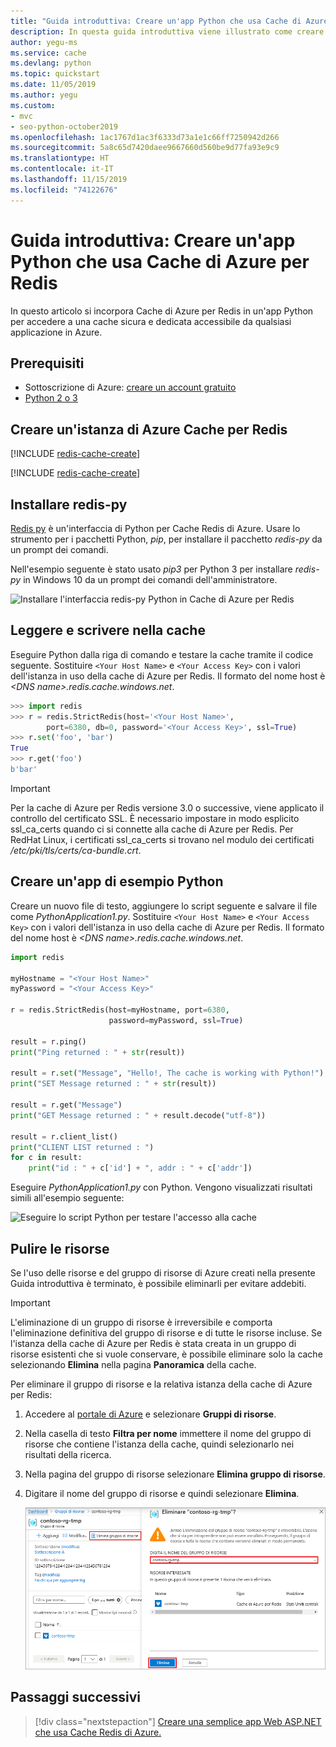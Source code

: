 ```yaml
---
title: "Guida introduttiva: Creare un'app Python che usa Cache di Azure per Redis"
description: In questa guida introduttiva viene illustrato come creare un'app Python che usa la cache di Azure per Redis.
author: yegu-ms
ms.service: cache
ms.devlang: python
ms.topic: quickstart
ms.date: 11/05/2019
ms.author: yegu
ms.custom:
- mvc
- seo-python-october2019
ms.openlocfilehash: 1ac1767d1ac3f6333d73a1e1c66ff7250942d266
ms.sourcegitcommit: 5a8c65d7420daee9667660d560be9d77fa93e9c9
ms.translationtype: HT
ms.contentlocale: it-IT
ms.lasthandoff: 11/15/2019
ms.locfileid: "74122676"
---
```

# <a name="quickstart-create-a-python-app-that-uses-azure-cache-for-redis"></a>Guida introduttiva: Creare un'app Python che usa Cache di Azure per Redis

In questo articolo si incorpora Cache di Azure per Redis in un'app Python per accedere a una cache sicura e dedicata accessibile da qualsiasi applicazione in Azure.

## <a name="prerequisites"></a>Prerequisiti

- Sottoscrizione di Azure: [creare un account gratuito](https://azure.microsoft.com/free/)
- [Python 2 o 3](https://www.python.org/downloads/)

## <a name="create-an-azure-cache-for-redis-instance"></a>Creare un'istanza di Azure Cache per Redis
[!INCLUDE [redis-cache-create](../../includes/redis-cache-create.md)]

[!INCLUDE [redis-cache-create](../../includes/redis-cache-access-keys.md)]

## <a name="install-redis-py"></a>Installare redis-py

[Redis py](https://github.com/andymccurdy/redis-py) è un'interfaccia di Python per Cache Redis di Azure. Usare lo strumento per i pacchetti Python, *pip*, per installare il pacchetto *redis-py* da un prompt dei comandi. 

Nell'esempio seguente è stato usato *pip3* per Python 3 per installare *redis-py* in Windows 10 da un prompt dei comandi dell'amministratore.

![Installare l'interfaccia redis-py Python in Cache di Azure per Redis](./media/cache-python-get-started/cache-python-install-redis-py.png)

## <a name="read-and-write-to-the-cache"></a>Leggere e scrivere nella cache

Eseguire Python dalla riga di comando e testare la cache tramite il codice seguente. Sostituire `<Your Host Name>` e `<Your Access Key>` con i valori dell'istanza in uso della cache di Azure per Redis. Il formato del nome host è *\<DNS name>.redis.cache.windows.net*.

```python
>>> import redis
>>> r = redis.StrictRedis(host='<Your Host Name>',
        port=6380, db=0, password='<Your Access Key>', ssl=True)
>>> r.set('foo', 'bar')
True
>>> r.get('foo')
b'bar'
```

> [!IMPORTANT]
> Per la cache di Azure per Redis versione 3.0 o successive, viene applicato il controllo del certificato SSL. È necessario impostare in modo esplicito ssl_ca_certs quando ci si connette alla cache di Azure per Redis. Per RedHat Linux, i certificati ssl_ca_certs si trovano nel modulo dei certificati */etc/pki/tls/certs/ca-bundle.crt*.

## <a name="create-a-python-sample-app"></a>Creare un'app di esempio Python

Creare un nuovo file di testo, aggiungere lo script seguente e salvare il file come *PythonApplication1.py*. Sostituire `<Your Host Name>` e `<Your Access Key>` con i valori dell'istanza in uso della cache di Azure per Redis. Il formato del nome host è *\<DNS name>.redis.cache.windows.net*.

```python
import redis

myHostname = "<Your Host Name>"
myPassword = "<Your Access Key>"

r = redis.StrictRedis(host=myHostname, port=6380,
                      password=myPassword, ssl=True)

result = r.ping()
print("Ping returned : " + str(result))

result = r.set("Message", "Hello!, The cache is working with Python!")
print("SET Message returned : " + str(result))

result = r.get("Message")
print("GET Message returned : " + result.decode("utf-8"))

result = r.client_list()
print("CLIENT LIST returned : ")
for c in result:
    print("id : " + c['id'] + ", addr : " + c['addr'])
```

Eseguire *PythonApplication1.py* con Python. Vengono visualizzati risultati simili all'esempio seguente:

![Eseguire lo script Python per testare l'accesso alla cache](./media/cache-python-get-started/cache-python-completed.png)

## <a name="clean-up-resources"></a>Pulire le risorse

Se l'uso delle risorse e del gruppo di risorse di Azure creati nella presente Guida introduttiva è terminato, è possibile eliminarli per evitare addebiti.

> [!IMPORTANT]
> L'eliminazione di un gruppo di risorse è irreversibile e comporta l'eliminazione definitiva del gruppo di risorse e di tutte le risorse incluse. Se l'istanza della cache di Azure per Redis è stata creata in un gruppo di risorse esistenti che si vuole conservare, è possibile eliminare solo la cache selezionando **Elimina** nella pagina **Panoramica** della cache. 

Per eliminare il gruppo di risorse e la relativa istanza della cache di Azure per Redis:

1. Accedere al [portale di Azure](https://portal.azure.com) e selezionare **Gruppi di risorse**.
1. Nella casella di testo **Filtra per nome** immettere il nome del gruppo di risorse che contiene l'istanza della cache, quindi selezionarlo nei risultati della ricerca. 
1. Nella pagina del gruppo di risorse selezionare **Elimina gruppo di risorse**.
1. Digitare il nome del gruppo di risorse e quindi selezionare **Elimina**.
   
   ![Eliminare il gruppo di risorse per l'istanza della cache di Azure per Redis](./media/cache-python-get-started/delete-your-resource-group-for-azure-cache-for-redis.png)

## <a name="next-steps"></a>Passaggi successivi

> [!div class="nextstepaction"]
> [Creare una semplice app Web ASP.NET che usa Cache Redis di Azure.](./cache-web-app-howto.md)

